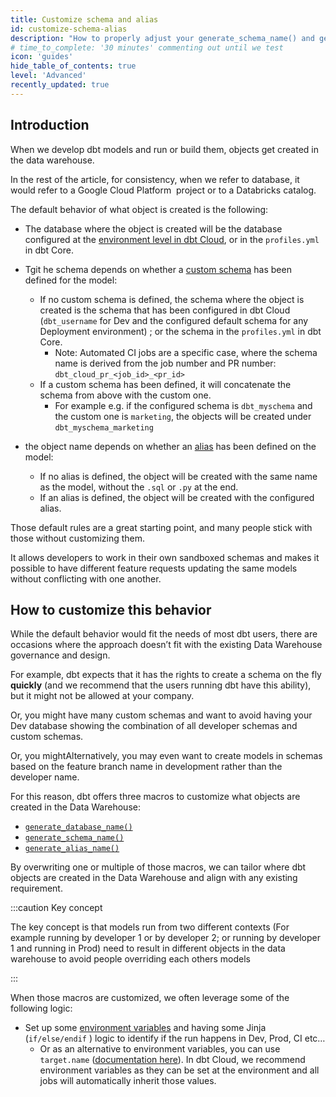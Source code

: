 ```yaml
---
title: Customize schema and alias
id: customize-schema-alias
description: "How to properly adjust your generate_schema_name() and generate_alias_name() macros.."
# time_to_complete: '30 minutes' commenting out until we test
icon: 'guides'
hide_table_of_contents: true
level: 'Advanced'
recently_updated: true
---
```


<div style={{maxWidth: '900px'}}>

## Introduction

When we develop dbt models and run or build them, objects get created in the data warehouse.

In the rest of the article, for consistency, when we refer to database, it would refer to a Google Cloud Platform  project or to a Databricks catalog.

The default behavior of what object is created is the following:

- The database where the object is created will be the database configured at the [environment level in dbt Cloud](https://docs.getdbt.com/docs/dbt-cloud-environments), or in the `profiles.yml` in dbt Core.

- Tgit he schema depends on whether a [custom schema](https://docs.getdbt.com/docs/build/custom-schemas) has been defined for the model:
    - If no custom schema is defined, the schema where the object is created is the schema that has been configured in dbt Cloud (`dbt_username` for Dev and the configured default schema for any Deployment environment) ; or the schema in the `profiles.yml` in dbt Core.
        - Note: Automated CI jobs are a specific case, where the schema name is derived from the job number and PR number: `dbt_cloud_pr_<job_id>_<pr_id>`
    - If a custom schema has been defined, it will concatenate the schema from above with the custom one.
        - For example e.g. if the configured schema is `dbt_myschema` and the custom one is `marketing`, the objects will be created under `dbt_myschema_marketing`
- the object name depends on whether an [alias](https://docs.getdbt.com/reference/resource-configs/alias) has been defined on the model:
    - If no alias is defined, the object will be created with the same name as the model, without the `.sql` or `.py` at the end.
    - If an alias is defined, the object will be created with the configured alias.

Those default rules are a great starting point, and many people stick with those without customizing them.

It allows developers to work in their own sandboxed schemas and makes it possible to have different feature requests updating the same models without conflicting with one another.


## How to customize this behavior

While the default behavior would fit the needs of most dbt users, there are occasions where the approach doesn’t fit with the existing Data Warehouse governance and design.

For example, dbt expects that it has the rights to create a schema on the fly **quickly** (and we recommend that the users running dbt have this ability), but it might not be allowed at your company.

Or, you might have many custom schemas and want to avoid having your Dev database showing the combination of all developer schemas and custom schemas.

Or, you mightAlternatively, you may even want to create models in schemas based on the feature branch name in development rather than the developer name.

For this reason, dbt offers three macros to customize what objects are created in the Data Warehouse:

- [`generate_database_name()`](https://docs.getdbt.com/docs/build/custom-databases#generate_database_name)
- [`generate_schema_name()`](https://docs.getdbt.com/docs/build/custom-schemas#how-does-dbt-generate-a-models-schema-name)
- [`generate_alias_name()`](https://docs.getdbt.com/docs/build/custom-aliases#generate_alias_name)

By overwriting one or multiple of those macros, we can tailor where dbt objects are created in the Data Warehouse and align with any existing requirement.

:::caution Key concept

The key concept is that models run from two different contexts (For example running by developer 1 or by developer 2; or running by developer 1 and running in Prod) need to result in different objects in the data warehouse to avoid people overriding each others models

:::


When those macros are customized, we often leverage some of the following logic:

- Set up some [environment variables](https://docs.getdbt.com/docs/build/environment-variables) and having some Jinja (`if/else/endif` ) logic to identify if the run happens in Dev, Prod, CI etc…
    - Or as an alternative to environment variables, you can use `target.name` ([documentation here](https://docs.getdbt.com/reference/dbt-jinja-functions/target)). In dbt Cloud, we recommend environment variables as they can be set at the environment and all jobs will automatically inherit those values.



</div>